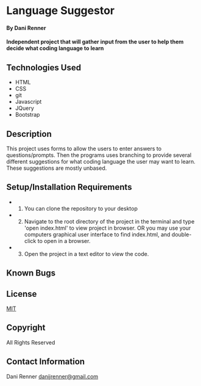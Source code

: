 # Language Suggestor 

#### By Dani Renner
#### Independent project that will gather input from the user to help them decide what coding language to learn


## Technologies Used

* HTML
* CSS
* git
* Javascript
* JQuery
* Bootstrap

## Description

This project uses forms to allow the users to enter answers to questions/prompts. Then the programs uses branching to provide several different suggestions for what coding language the user may want to learn. These suggestions are mostly unbased. 

## Setup/Installation Requirements

* 1. You can clone the repository to your desktop
* 2. Navigate to the root directory of the project in the terminal and type 'open index.html' to view project in browser. OR you may use your computers graphical user interface to find index.html, and double-click to open in a browser.
* 3. Open the project in a text editor to view the code.

## Known Bugs



## License

[MIT](https://opensource.org/licenses/MIT)

## Copyright

All Rights Reserved

## Contact Information

Dani Renner danijrenner@gmail.com